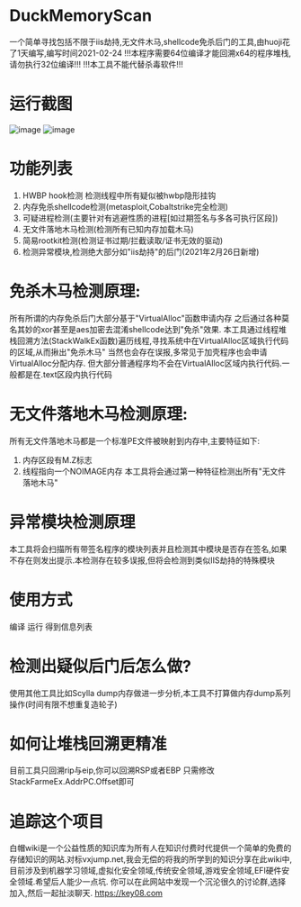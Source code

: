 # DuckMemoryScan
一个简单寻找包括不限于iis劫持,无文件木马,shellcode免杀后门的工具,由huoji花了1天编写,编写时间2021-02-24
!!!本程序需要64位编译才能回溯x64的程序堆栈,请勿执行32位编译!!!
!!!本工具不能代替杀毒软件!!!

# 运行截图
![image](https://raw.githubusercontent.com/huoji120/DuckMemoryScan/master/%E6%BC%94%E7%A4%BA%E5%9B%BE%E7%89%87.png)
![image](https://raw.githubusercontent.com/huoji120/DuckMemoryScan/master/CS%e6%b5%8b%e8%af%95%e5%9b%be%e7%89%87.png)

# 功能列表
1. HWBP hook检测 检测线程中所有疑似被hwbp隐形挂钩
2. 内存免杀shellcode检测(metasploit,Cobaltstrike完全检测)
3. 可疑进程检测(主要针对有逃避性质的进程[如过期签名与多各可执行区段])
4. 无文件落地木马检测(检测所有已知内存加载木马)
5. 简易rootkit检测(检测证书过期/拦截读取/证书无效的驱动)
6. 检测异常模块,检测绝大部分如"iis劫持"的后门(2021年2月26日新增)

# 免杀木马检测原理:
所有所谓的内存免杀后门大部分基于"VirtualAlloc"函数申请内存 之后通过各种莫名其妙的xor甚至是aes加密去混淆shellcode达到"免杀"效果.
本工具通过线程堆栈回溯方法(StackWalkEx函数)遍历线程,寻找系统中在VirtualAlloc区域执行代码的区域,从而揪出"免杀木马"
当然也会存在误报,多常见于加壳程序也会申请VirtualAlloc分配内存.
但大部分普通程序均不会在VirtualAlloc区域内执行代码.一般都是在.text区段内执行代码

# 无文件落地木马检测原理:
所有无文件落地木马都是一个标准PE文件被映射到内存中,主要特征如下:
1. 内存区段有M.Z标志
2. 线程指向一个NOIMAGE内存
本工具将会通过第一种特征检测出所有"无文件落地木马"

# 异常模块检测原理
本工具将会扫描所有带签名程序的模块列表并且检测其中模块是否存在签名,如果不存在则发出提示.本检测存在较多误报,但将会检测到类似IIS劫持的特殊模块

# 使用方式
编译 运行 得到信息列表

# 检测出疑似后门后怎么做?
使用其他工具比如Scylla dump内存做进一步分析,本工具不打算做内存dump系列操作(时间有限不想重复造轮子)

# 如何让堆栈回溯更精准
目前工具只回溯rip与eip,你可以回溯RSP或者EBP 只需修改StackFarmeEx.AddrPC.Offset即可

# 追踪这个项目
白帽wiki是一个公益性质的知识库为所有人在知识付费时代提供一个简单的免费的存储知识的网站.对标vxjump.net,我会无偿的将我的所学到的知识分享在此wiki中,目前涉及到机器学习领域,虚拟化安全领域,传统安全领域,游戏安全领域,EFI硬件安全领域.希望后人能少一点坑.
你可以在此网站中发现一个沉沦很久的讨论群,选择加入,然后一起扯淡聊天.
https://key08.com